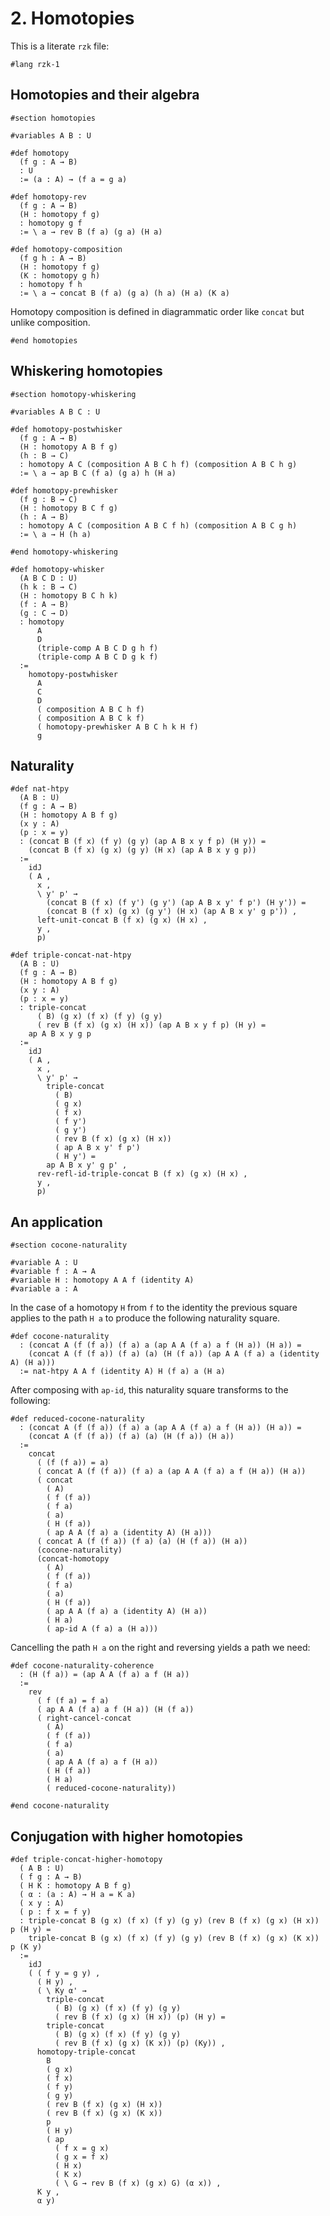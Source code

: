# 2. Homotopies

This is a literate `rzk` file:

```rzk
#lang rzk-1
```

## Homotopies and their algebra

```rzk
#section homotopies

#variables A B : U
```

```rzk title="The type of homotopies between parallel functions"
#def homotopy
  (f g : A → B)
  : U
  := (a : A) → (f a = g a)
```

```rzk title="The reversal of a homotopy"
#def homotopy-rev
  (f g : A → B)
  (H : homotopy f g)
  : homotopy g f
  := \ a → rev B (f a) (g a) (H a)
```

```rzk
#def homotopy-composition
  (f g h : A → B)
  (H : homotopy f g)
  (K : homotopy g h)
  : homotopy f h
  := \ a → concat B (f a) (g a) (h a) (H a) (K a)
```

Homotopy composition is defined in diagrammatic order like `concat` but unlike
composition.

```rzk
#end homotopies
```

## Whiskering homotopies

```rzk
#section homotopy-whiskering

#variables A B C : U

#def homotopy-postwhisker
  (f g : A → B)
  (H : homotopy A B f g)
  (h : B → C)
  : homotopy A C (composition A B C h f) (composition A B C h g)
  := \ a → ap B C (f a) (g a) h (H a)

#def homotopy-prewhisker
  (f g : B → C)
  (H : homotopy B C f g)
  (h : A → B)
  : homotopy A C (composition A B C f h) (composition A B C g h)
  := \ a → H (h a)

#end homotopy-whiskering

#def homotopy-whisker
  (A B C D : U)
  (h k : B → C)
  (H : homotopy B C h k)
  (f : A → B)
  (g : C → D)
  : homotopy
      A
      D
      (triple-comp A B C D g h f)
      (triple-comp A B C D g k f)
  :=
    homotopy-postwhisker
      A
      C
      D
      ( composition A B C h f)
      ( composition A B C k f)
      ( homotopy-prewhisker A B C h k H f)
      g
```

## Naturality

```rzk title="The naturality square associated to a homotopy and a path"
#def nat-htpy
  (A B : U)
  (f g : A → B)
  (H : homotopy A B f g)
  (x y : A)
  (p : x = y)
  : (concat B (f x) (f y) (g y) (ap A B x y f p) (H y)) =
    (concat B (f x) (g x) (g y) (H x) (ap A B x y g p))
  :=
    idJ
    ( A ,
      x ,
      \ y' p' →
        (concat B (f x) (f y') (g y') (ap A B x y' f p') (H y')) =
        (concat B (f x) (g x) (g y') (H x) (ap A B x y' g p')) ,
      left-unit-concat B (f x) (g x) (H x) ,
      y ,
      p)
```

```rzk title="Naturality in another form"
#def triple-concat-nat-htpy
  (A B : U)
  (f g : A → B)
  (H : homotopy A B f g)
  (x y : A)
  (p : x = y)
  : triple-concat
      ( B) (g x) (f x) (f y) (g y)
      ( rev B (f x) (g x) (H x)) (ap A B x y f p) (H y) =
    ap A B x y g p
  :=
    idJ
    ( A ,
      x ,
      \ y' p' →
        triple-concat
          ( B)
          ( g x)
          ( f x)
          ( f y')
          ( g y')
          ( rev B (f x) (g x) (H x))
          ( ap A B x y' f p')
          ( H y') =
        ap A B x y' g p' ,
      rev-refl-id-triple-concat B (f x) (g x) (H x) ,
      y ,
      p)
```

## An application

```rzk
#section cocone-naturality

#variable A : U
#variable f : A → A
#variable H : homotopy A A f (identity A)
#variable a : A
```

In the case of a homotopy `H` from `f` to the identity the previous square
applies to the path `H a` to produce the following naturality square.

```rzk
#def cocone-naturality
  : (concat A (f (f a)) (f a) a (ap A A (f a) a f (H a)) (H a)) =
    (concat A (f (f a)) (f a) (a) (H (f a)) (ap A A (f a) a (identity A) (H a)))
  := nat-htpy A A f (identity A) H (f a) a (H a)
```

After composing with `ap-id`, this naturality square transforms to the
following:

```rzk
#def reduced-cocone-naturality
  : (concat A (f (f a)) (f a) a (ap A A (f a) a f (H a)) (H a)) =
    (concat A (f (f a)) (f a) (a) (H (f a)) (H a))
  :=
    concat
      ( (f (f a)) = a)
      ( concat A (f (f a)) (f a) a (ap A A (f a) a f (H a)) (H a))
      ( concat
        ( A)
        ( f (f a))
        ( f a)
        ( a)
        ( H (f a))
        ( ap A A (f a) a (identity A) (H a)))
      ( concat A (f (f a)) (f a) (a) (H (f a)) (H a))
      (cocone-naturality)
      (concat-homotopy
        ( A)
        ( f (f a))
        ( f a)
        ( a)
        ( H (f a))
        ( ap A A (f a) a (identity A) (H a))
        ( H a)
        ( ap-id A (f a) a (H a)))
```

Cancelling the path `H a` on the right and reversing yields a path we need:

```rzk
#def cocone-naturality-coherence
  : (H (f a)) = (ap A A (f a) a f (H a))
  :=
    rev
      ( f (f a) = f a)
      ( ap A A (f a) a f (H a)) (H (f a))
      ( right-cancel-concat
        ( A)
        ( f (f a))
        ( f a)
        ( a)
        ( ap A A (f a) a f (H a))
        ( H (f a))
        ( H a)
        ( reduced-cocone-naturality))

#end cocone-naturality
```

## Conjugation with higher homotopies

```rzk
#def triple-concat-higher-homotopy
  ( A B : U)
  ( f g : A → B)
  ( H K : homotopy A B f g)
  ( α : (a : A) → H a = K a)
  ( x y : A)
  ( p : f x = f y)
  : triple-concat B (g x) (f x) (f y) (g y) (rev B (f x) (g x) (H x)) p (H y) =
    triple-concat B (g x) (f x) (f y) (g y) (rev B (f x) (g x) (K x)) p (K y)
  :=
    idJ
    ( ( f y = g y) ,
      ( H y) ,
      ( \ Ky α' →
        triple-concat
          ( B) (g x) (f x) (f y) (g y)
          ( rev B (f x) (g x) (H x)) (p) (H y) =
        triple-concat
          ( B) (g x) (f x) (f y) (g y)
          ( rev B (f x) (g x) (K x)) (p) (Ky)) ,
      homotopy-triple-concat
        B
        ( g x)
        ( f x)
        ( f y)
        ( g y)
        ( rev B (f x) (g x) (H x))
        ( rev B (f x) (g x) (K x))
        p
        ( H y)
        ( ap
          ( f x = g x)
          ( g x = f x)
          ( H x)
          ( K x)
          ( \ G → rev B (f x) (g x) G) (α x)) ,
      K y ,
      α y)
```

